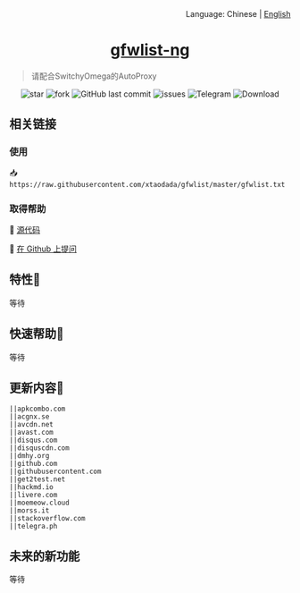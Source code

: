 <div align="right">Language: Chinese | <a title="Chinese" href="https://hexo.xtaolink.cn/gfwlist-ng/">English</a></div>
<link rel="icon" href="/favicon.ico" mce_href="/favicon.ico" type="image/x-icon">
<link rel="shortcut icon" href="/favicon.ico" mce_href="/favicon.ico" type="image/x-icon">

<h1 align="center"><a href="https://gfw.xtaolink.cn" target="_blank">gfwlist-ng</a></h1>

> 请配合SwitchyOmega的AutoProxy

<p align="center">
<img alt="star" src="https://img.shields.io/github/stars/xtaodada/gfwlist-ng.svg"/>
<img alt="fork" src="https://img.shields.io/github/forks/xtaodada/gfwlist-ng.svg"/>
<img alt="GitHub last commit" src="https://img.shields.io/github/last-commit/xtaodada/gfwlist-ng.svg?label=commits">
<img alt="issues" src="https://img.shields.io/github/issues/xtaodada/gfwlist-ng.svg"/>
<img alt="Telegram" src="https://img.shields.io/badge/SwitchOmega-blue.svg"/>
<img alt="Download" src="https://img.shields.io/badge/download-184KB-brightgreen.svg"/>
</p>

## 相关链接

### 使用

📥 `https://raw.githubusercontent.com/xtaodada/gfwlist/master/gfwlist.txt`

### 取得帮助

📝 [源代码](https://github.com/xtaodada/gfwlist-ng/)

🐛 [在 Github 上提问](https://github.com/xtaodada/gfwlist-ng/issues)

## 特性📡

等待

## 快速帮助🎐

等待

## 更新内容🔌

```
||apkcombo.com
||acgnx.se
||avcdn.net
||avast.com
||disqus.com
||disquscdn.com
||dmhy.org
||github.com
||githubusercontent.com
||get2test.net
||hackmd.io
||livere.com
||moemeow.cloud
||morss.it
||stackoverflow.com
||telegra.ph
```

## 未来的新功能

等待